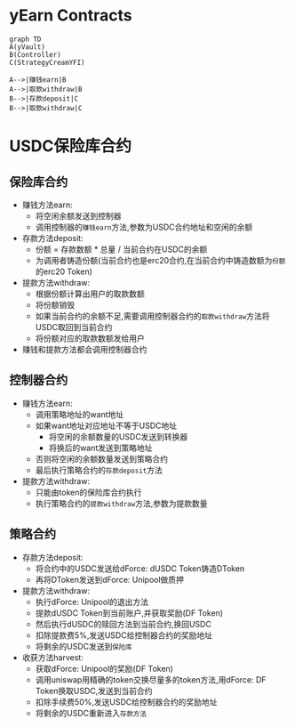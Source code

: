 # yEarn Contracts

```mermaid
graph TD
A(yVault)
B(Controller)
C(StrategyCreamYFI)

A-->|赚钱earn|B
A-->|取款withdraw|B
B-->|存款deposit|C
B-->|取款withdraw|C
```
# USDC保险库合约

## 保险库合约
- 赚钱方法earn:
    - 将空闲余额发送到控制器
    - 调用控制器的`赚钱earn`方法,参数为USDC合约地址和空闲的余额
- 存款方法deposit:
    - 份额 = 存款数额 * 总量 / 当前合约在USDC的余额
    - 为调用者铸造份额(当前合约也是erc20合约,在当前合约中铸造数额为`份额`的erc20 Token)
- 提款方法withdraw:
    - 根据份额计算出用户的取款数额
    - 将份额销毁
    - 如果当前合约的余额不足,需要调用控制器合约的`取款withdraw`方法将USDC取回到当前合约
    - 将份额对应的取款数额发给用户
- 赚钱和提款方法都会调用控制器合约

## 控制器合约
- 赚钱方法earn:
    - 调用策略地址的want地址
    - 如果want地址对应地址不等于USDC地址
        - 将空闲的余额数量的USDC发送到转换器
        - 将换后的want发送到策略地址
    - 否则将空闲的余额数量发送到策略合约
    - 最后执行策略合约的`存款deposit`方法
- 提款方法withdraw:
    - 只能由token的保险库合约执行
    - 执行策略合约的`提款withdraw`方法,参数为提款数量

## 策略合约
- 存款方法deposit:
    - 将合约中的USDC发送给dForce: dUSDC Token铸造DToken
    - 再将DToken发送到dForce: Unipool做质押
- 提款方法withdraw:
    - 执行dForce: Unipool的退出方法
    - 提款dUSDC Token到当前账户,并获取奖励(DF Token)
    - 然后执行dUSDC的赎回方法到当前合约,换回USDC
    - 扣除提款费5%,发送USDC给控制器合约的奖励地址
    - 将剩余的USDC发送到`保险库`
- 收获方法harvest:
    - 获取dForce: Unipool的奖励(DF Token)
    - 调用uniswap用精确的token交换尽量多的token方法,用dForce: DF Token换取USDC,发送到当前合约
    - 扣除手续费50%,发送USDC给控制器合约的奖励地址
    - 将剩余的USDC重新进入`存款方法`